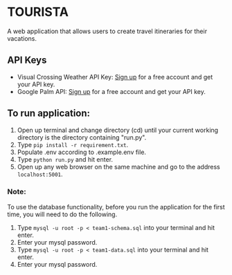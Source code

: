# TOURISTA

A web application that allows users to create travel itineraries for their vacations.


## API Keys
- Visual Crossing Weather API Key: [Sign up](https://www.visualcrossing.com/weather-api) for a free account and get your API key.
- Google Palm API: [Sign up](https://makersuite.google.com) for a free account and get your API key.


## To run application:
1. Open up terminal and change directory (cd) until your current working directory is the directory containing "run.py".
2. Type `pip install -r requirement.txt`.
3. Populate .env according to .example.env file.
4. Type `python run.py` and hit enter.
5. Open up any web browser on the same machine and go to the address `localhost:5001`.

### Note:
To use the database functionality, before you run the application for the first time, you will need to do the following.

1. Type `mysql -u root -p < team1-schema.sql` into your terminal and hit enter.
2. Enter your mysql password.
3. Type `mysql -u root -p < team1-data.sql` into your terminal and hit enter.
4. Enter your mysql password.
